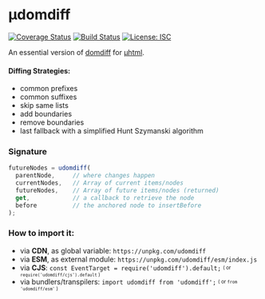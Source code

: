 # µdomdiff

[![Coverage Status](https://coveralls.io/repos/github/WebReflection/udomdiff/badge.svg?branch=master)](https://coveralls.io/github/WebReflection/udomdiff?branch=master) [![Build Status](https://travis-ci.org/WebReflection/udomdiff.svg?branch=master)](https://travis-ci.org/WebReflection/udomdiff) [![License: ISC](https://img.shields.io/badge/License-ISC-yellow.svg)](https://opensource.org/licenses/ISC)

An essential version of [domdiff](https://github.com/WebReflection/domdiff#readme) for [µhtml](https://github.com/WebReflection/uhtml#readme).

#### Diffing Strategies:

  * common prefixes
  * common suffixes
  * skip same lists
  * add boundaries
  * remove boundaries
  * last fallback with a simplified Hunt Szymanski algorithm

### Signature

```js
futureNodes = udomdiff(
  parentNode,     // where changes happen
  currentNodes,   // Array of current items/nodes
  futureNodes,    // Array of future items/nodes (returned)
  get,            // a callback to retrieve the node
  before          // the anchored node to insertBefore
);
```

### How to import it:

  * via **CDN**, as global variable: `https://unpkg.com/udomdiff`
  * via **ESM**, as external module: `https://unpkg.com/udomdiff/esm/index.js`
  * via **CJS**: `const EventTarget = require('udomdiff').default;` <sup><sub>( or `require('udomdiff/cjs').default` )</sub></sup>
  * via bundlers/transpilers: `import udomdiff from 'udomdiff';` <sup><sub>( or `from 'udomdiff/esm'` )</sub></sup>
